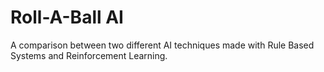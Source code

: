 # Roll-A-Ball AI
A comparison between two different AI techniques made with Rule Based Systems and Reinforcement Learning.
